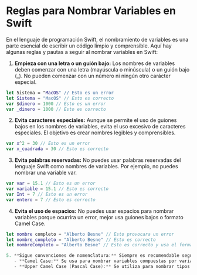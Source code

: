 # Reglas para Nombrar Variables en Swift

En el lenguaje de programación Swift, el nombramiento de variables es una parte esencial de escribir un código limpio y comprensible. Aquí hay algunas reglas y pautas a seguir al nombrar variables en Swift:

1. **Empieza con una letra o un guión bajo:** Los nombres de variables deben comenzar con una letra (mayúscula o minúscula) o un guión bajo (_). No pueden comenzar con un número ni ningún otro carácter especial.

```swift
let 5istema = "MacOS" // Esto es un error
let Sistema = "MacOS" // Esto es correcto
var $dinero = 1000 // Esto es un error
var _dinero = 1000 // Esto es correcto
```
2. **Evita caracteres especiales:** Aunque se permite el uso de guiones bajos en los nombres de variables, evita el uso excesivo de caracteres especiales. El objetivo es crear nombres legibles y comprensibles.

```swift
var x^2 = 30 // Esto es un error
var x_cuadrada = 30 // Esto es correcto 
```

3. **Evita palabras reservadas:** No puedes usar palabras reservadas del lenguaje Swift como nombres de variables. Por ejemplo, no puedes nombrar una variable var.

```swift
var var = 15.1 // Esto es un error
var variable = 15.1 // Esto es correcto
var Int = 7 // Esto es un error
var entero = 7 // Esto es correcto
```

4. **Evita el uso de espacios:** No puedes usar espacios para nombrar variables porque ocurrira un error, mejor usa guiones bajos o formato Camel Case.
```swift
let nombre completo = "Alberto Besne" // Esto provocara un error
let nombre_completo = "Alberto Besne" // Esto es correcto
let nombreCompleto = "Alberto Besne" // Esto es correcto y usa el formato CamelCase

5. **Sigue convenciones de nomenclatura:** Siempre es recomendable seguir las convenciones de nomenclatura aceptadas por la comunidad de desarrollo de Swift. Aunque no son reglas estrictas, son prácticas comunes:
   - **Camel Case:** Se usa para nombrar variables compuestas por varias palabras. La primera palabra comienza con minúscula y las palabras siguientes comienzan con mayúscula. Ejemplo: `nombreCompleto`, `contadorDeUsuarios`.
   - **Upper Camel Case (Pascal Case):** Se utiliza para nombrar tipos y clases. Cada palabra comienza con una letra mayúscula. Ejemplo: `MiClase`, `TipoDeDato`.
